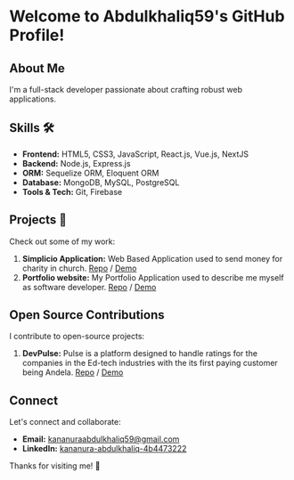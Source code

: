 # Welcome to Abdulkhaliq59's GitHub Profile!

## About Me
I'm a full-stack developer passionate about crafting robust web applications.

## Skills 🛠️
- **Frontend:** HTML5, CSS3, JavaScript, React.js, Vue.js, NextJS
- **Backend:** Node.js, Express.js
- **ORM:** Sequelize ORM, Eloquent ORM 
- **Database:** MongoDB, MySQL, PostgreSQL
- **Tools & Tech:** Git, Firebase

## Projects 🚀
Check out some of my work:
1. **Simplicio Application:** Web Based Application used to send money for charity in church. [Repo](https://github.com/AbdulKhaliq59/simplicio-fn) / [Demo](https://simplicio-fn.netlify.app/)
2. **Portfolio website:** My Portfolio Application used to describe me myself as software developer. [Repo](https://github.com/AbdulKhaliq59/portfolio-fn) / [Demo](https://khaliq.netlify.app/)

## Open Source Contributions
I contribute to open-source projects:
1. **DevPulse:** Pulse is a platform designed to handle ratings for the companies in the Ed-tech industries with the its first paying customer being Andela. [Repo](https://github.com/atlp-rwanda/atlp-devpulse-fn) / [Demo](https://metron-devpulse.vercel.app/)


## Connect
Let's connect and collaborate:
- **Email:** [kananuraabdulkhaliq59@gmail.com](kananuraabdulkhaliq59@gmail.com)
- **LinkedIn:** [kananura-abdulkhaliq-4b4473222](https://www.linkedin.com/in/kananura-abdulkhaliq-4b4473222/)
  
Thanks for visiting me! 🚀
